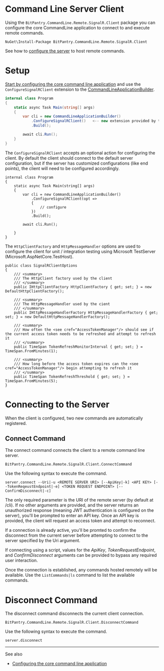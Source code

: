 # Command Line Server Client

Using the ```BitPantry.CommandLine.Remote.SignalR.Client``` package you can configure the core CommandLine application to connect to and execute remote commands.

```
NuGet\Install-Package BitPantry.CommandLine.Remote.SignalR.Client
```

See how to [configure the server](CommandLineServer.md) to host remote commands.

# Setup

[Start by configuring the core command line application](../readme.md) and use the ```ConfigureSignalRClient``` extension to the [CommandLineApplicationBuilder](../CommandLine/CommandLineApplicationBuilder.md).

```cs
internal class Program
{
    static async Task Main(string[] args)
    {
        var cli = new CommandLineApplicationBuilder()
            .ConfigureSignalRClient()   <-- new extension provided by the SignalR.Client package 
            .Build();

        await cli.Run();
    }
}
```

The ```ConfigureSignalRClient``` accepts an optional action for configuring the client. By default the client should connect to the default server configuration, but if the server has customized configurations (like end points), the client will need to be configured accordingly.

```
internal class Program
{
    static async Task Main(string[] args)
    {
        var cli = new CommandLineApplicationBuilder()
            .ConfigureSignalRClient(opt =>
            {
                // configure
            })
            .Build();

        await cli.Run();

    }
}
```

The ```HttpClientFactory``` and ```HttpMessageHandler``` options are used to configure the client for unit / integration testing using Microsoft TestServer (Microsoft.AspNetCore.TestHost).

```
public class SignalRClientOptions
{
    /// <summary>
    /// The HttpClient factory used by the client
    /// </summary>
    public IHttpClientFactory HttpClientFactory { get; set; } = new DefaultHttpClientFactory();

    /// <summary>
    /// The HttpMessageHandler used by the cient
    /// </summary>
    public IHttpMessageHandlerFactory HttpMessageHandlerFactory { get; set; } = new DefaultHttpMessageHandlerFactory();

    /// <summary>
    /// How often the <see cref="AccessTokenManager"/> should see if the current access token needs to be refreshed and attempt to refresh it
    /// </summary>
    public TimeSpan TokenRefreshMonitorInterval { get; set; } = TimeSpan.FromMinutes(1);

    /// <summary>
    /// How long before the access token expires can the <see cref="AccessTokenManager"/> begin attempting to refresh it
    /// </summary>
    public TimeSpan TokenRefreshThreshold { get; set; } = TimeSpan.FromMinutes(5);
}
```

# Connecting to the Server

When the client is configured, two new commands are automatically registered.

## Connect Command

The connect command connects the client to a remote command line server.

```BitPantry.CommandLine.Remote.SignalR.Client.ConnectCommand```

Use the following syntax to execute the command.

```server.connect --Uri|-u <REMOTE SERVER URI> [--ApiKey|-k] <API KEY> [--TokenReqeustEndpoint|-e] <TOKEN REQUEST ENDPOINT> [--ConfirmDisconnect|-c]```

The only required parameter is the URI of the remote server (by default at /cli). If no other arguments are provided, and the server returns an unauthorized response (meaning JWT authentication is configured on the server), you'll be prompted to enter an API key. Once an API key is provided, the client will request an access token and attempt to reconnect.

If a connection is already active, you'll be promted to confirm the disconnect from the current server before attempting to connect to the server specified by the Uri argument.

If connecting using a script, values for the *ApiKey*, *TokenRequestEndpoint*, and *ConfirmDisconnect* arguments can be provided to bypass any required user interaction.

Once the connection is established, any commands hosted remotely will be available. Use the ```ListCommands|ls``` command to list the available commands.

# Disconnect Command

The disconnect command disconnects the current client connection.

```BitPantry.CommandLine.Remote.SignalR.Client.DisconnectCommand```

Use the following syntax to execute the command.

```server.disconnect```

---
See also

- [Configuring the core command line application](../readme.md)
